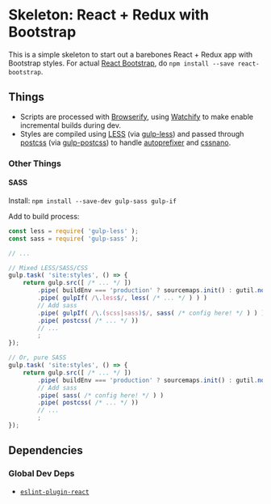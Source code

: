Skeleton: React + Redux with Bootstrap
======================================

This is a simple skeleton to start out a barebones React + Redux app with Bootstrap styles.  For actual [React Bootstrap](react-bootstrap), do `npm install --save react-bootstrap`.



Things
------

- Scripts are processed with [Browserify](http://browserify.org/), using [Watchify](https://github.com/substack/watchify) to make enable incremental builds during dev.
- Styles are compiled using [LESS](http://lesscss.org/) (via [gulp-less](https://github.com/plus3network/gulp-less)) and passed through [postcss](https://github.com/postcss/postcss) (via [gulp-postcss](https://github.com/postcss/gulp-postcss)) to handle [autoprefixer](https://github.com/postcss/autoprefixer) and [cssnano](http://cssnano.co/).


### Other Things

#### SASS

Install: `npm install --save-dev gulp-sass gulp-if`

Add to build process:

```js
const less = require( 'gulp-less' );
const sass = require( 'gulp-sass' );

// ...

// Mixed LESS/SASS/CSS
gulp.task( 'site:styles', () => {
	return gulp.src([ /* ... */ ])
		.pipe( buildEnv === 'production' ? sourcemaps.init() : gutil.noop() )
		.pipe( gulpIf( /\.less$/, less( /* ... */ ) ) )
		// Add sass
		.pipe( gulpIf( /\.(scss|sass)$/, sass( /* config here! */ ) ) )
		.pipe( postcss( /* ... */ ))
		// ...
		;
});

// Or, pure SASS
gulp.task( 'site:styles', () => {
	return gulp.src([ /* ... */ ])
		.pipe( buildEnv === 'production' ? sourcemaps.init() : gutil.noop() )
		// Add sass
		.pipe( sass( /* config here! */ ) )
		.pipe( postcss( /* ... */ ))
		// ...
		;
});
```



Dependencies
------------

### Global Dev Deps

- [`eslint-plugin-react`](https://github.com/yannickcr/eslint-plugin-react)



[react-bootstrap]: https://react-bootstrap.github.io/
